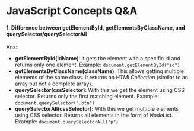 # JavaScript Concepts Q&A

#### 1. Difference between getElementById, getElementsByClassName, and querySelector/querySelectorAll
Ans: 

   - **getElementById(idName)**: it gets the element with a specific id and returns only one element. Example: `document.getElementById("id")`
   - **getElementsByClassName(className)**: This allows getting multiple elements of the same class. It returns an *HTMLCollection* (similar to an array but not a complete array).
   - **querySelector(cssSelector)**: With this we get the element using CSS selector. Returns only the first matching element. Example: `document.querySelector(".btn")`
   - **querySelectorAll(cssSelector)**: With this we get multiple elements using CSS selector. Returns all elements in the form of *NodeList*. Example: `document.querySelectorAll("p")`
